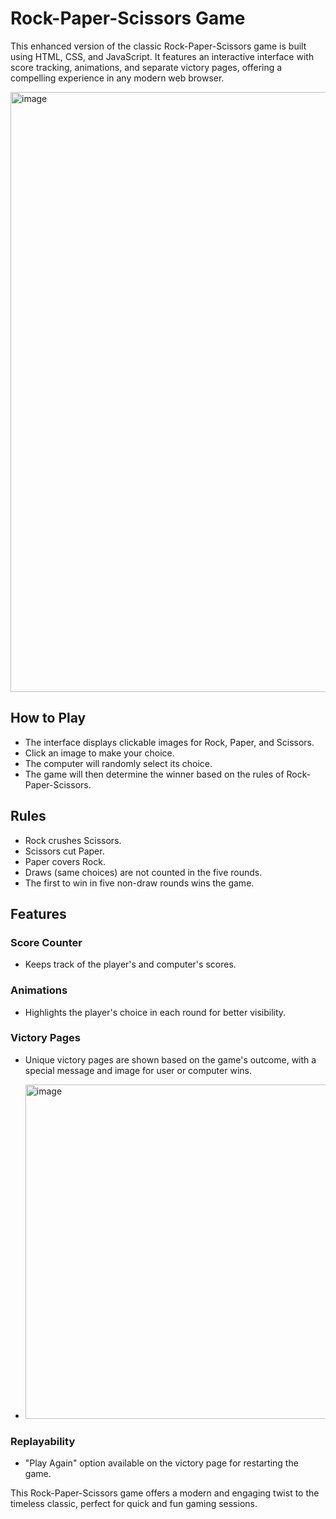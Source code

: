 


# Rock-Paper-Scissors Game

This enhanced version of the classic Rock-Paper-Scissors game is built using HTML, CSS, and JavaScript. It features an interactive interface with score tracking, animations, and separate victory pages, offering a compelling experience in any modern web browser.

<img width="960" alt="image" src="https://github.com/utdjeff/Rock-Paper-Scissors/assets/132472962/7ceccffe-8e9c-4e53-8c16-971e6d6aa160">


## How to Play

- The interface displays clickable images for Rock, Paper, and Scissors.
- Click an image to make your choice.
- The computer will randomly select its choice.
- The game will then determine the winner based on the rules of Rock-Paper-Scissors.

## Rules

- Rock crushes Scissors.
- Scissors cut Paper.
- Paper covers Rock.
- Draws (same choices) are not counted in the five rounds.
- The first to win in five non-draw rounds wins the game.

## Features

### Score Counter
- Keeps track of the player's and computer's scores.

### Animations
- Highlights the player's choice in each round for better visibility.

### Victory Pages
- Unique victory pages are shown based on the game's outcome, with a special message and image for user or computer wins.

- <img width="535" alt="image" src="https://github.com/utdjeff/Rock-Paper-Scissors/assets/132472962/09ec1920-4fb4-405f-99c3-cbb51b618771">


### Replayability
- "Play Again" option available on the victory page for restarting the game.

This Rock-Paper-Scissors game offers a modern and engaging twist to the timeless classic, perfect for quick and fun gaming sessions.
